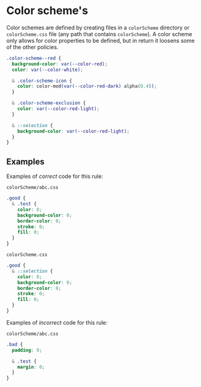 # Color scheme's

Color schemes are defined by creating files in a `colorScheme` directory or `colorScheme.css` file (any path that contains `colorScheme`). A color scheme only allows for color properties to be defined, but in return it loosens some of the other policies.

```css
.color-scheme--red {
  background-color: var(--color-red);
  color: var(--color-white);

  & .color-scheme-icon {
    color: color-mod(var(--color-red-dark) alpha(0.4));
  }

  & .color-scheme-exclusion {
    color: var(--color-red-light);
  }

  & ::selection {
    background-color: var(--color-red-light);
  }
}
```

## Examples

Examples of *correct* code for this rule:

`colorScheme/abc.css`
```css
.good {
  & .test {
    color: 0;
    background-color: 0;
    border-color: 0;
    stroke: 0;
    fill: 0;
  }
}
```
`colorScheme.css`
```css
.good {
  & ::selection {
    color: 0;
    background-color: 0;
    border-color: 0;
    stroke: 0;
    fill: 0;
  }
}
```

Examples of *incorrect* code for this rule:

`colorScheme/abc.css`
```css
.bad {
  padding: 0;

  & .test {
    margin: 0;
  }
}
```

